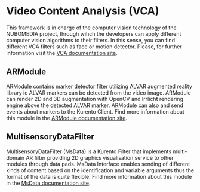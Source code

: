 # Video Content Analysis (VCA)

This framework is in charge of the computer vision technology of the NUBOMEDIA project, through wihch the developers can apply different computer vision algorithms to their filters. In this sense, you can find different VCA filters such as face or motion detector. Please, for further information visit the [VCA documentation site](http://nubomedia-vca.readthedocs.org/en/latest/index.html).


## ARModule

ARModule contains marker detector filter utilizing ALVAR augmented reality library ie ALVAR markers can be detected from the video image. ARModule can render 2D and 3D augmentation with OpenCV and Irrlicht rendering engine above the detected ALVAR marker. ARModule can also and send events about markers to the Kurento Client. Find more information about this module in the [ARModule documentation site](http://nubomedia-vtt-ar.readthedocs.org/).

## MultisensoryDataFilter

MultisensoryDataFilter (MsData) is a Kurento Filter that implements multi-domain AR filter providing 2D graphics visualisation service to other modules through data pads. MsData Interface enables sending of different kinds of content based on the identification and variable arguments thus the format of the data is quite flexible. Find more information about this module in the [MsData documentation site](http://nubomedia-vtt-msdata.readthedocs.org/).
